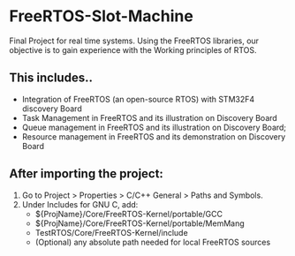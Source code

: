 # FreeRTOS-Slot-Machine
Final Project for real time systems. Using the FreeRTOS libraries, our objective is to gain experience with the Working principles of RTOS.

## This includes..
- Integration of FreeRTOS (an open-source RTOS) with STM32F4 discovery Board
- Task Management in FreeRTOS and its illustration on Discovery Board
- Queue management in FreeRTOS and its illustration on Discovery Board;
- Resource management in FreeRTOS and its demonstration on Discovery Board


## After importing the project:
1. Go to Project > Properties > C/C++ General > Paths and Symbols.
2. Under Includes for GNU C, add:
   - ${ProjName}/Core/FreeRTOS-Kernel/portable/GCC
   - ${ProjName}/Core/FreeRTOS-Kernel/portable/MemMang
   - TestRTOS/Core/FreeRTOS-Kernel/include
   - (Optional) any absolute path needed for local FreeRTOS sources